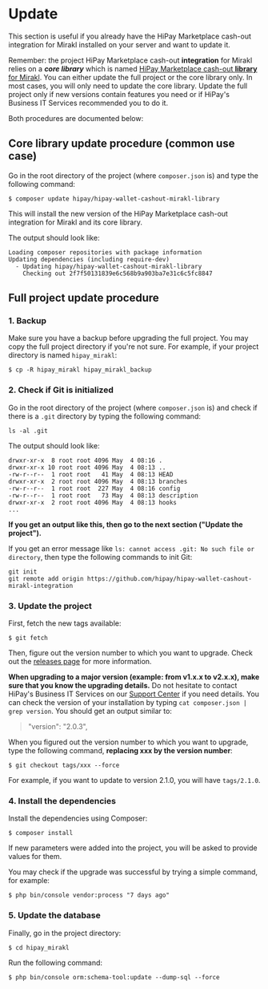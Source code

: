 # Update

This section is useful if you already have the HiPay Marketplace cash-out integration for Mirakl installed on your server and want to update it.

Remember: the project HiPay Marketplace cash-out **integration** for Mirakl relies on a ***core library*** which is named [HiPay Marketplace cash-out **library** for Mirakl](https://github.com/hipay/hipay-wallet-cashout-mirakl-library). You can either update the full project or the core library only. In most cases, you will only need to update the core library. Update the full project only if new versions contain features you need or if HiPay's Business IT Services recommended you to do it.

Both procedures are documented below:

## Core library update procedure (common use case)

Go in the root directory of the project (where `composer.json` is) and type the following command:

	$ composer update hipay/hipay-wallet-cashout-mirakl-library

This will install the new version of the HiPay Marketplace cash-out integration for Mirakl and its core library.

The output should look like:

```
Loading composer repositories with package information
Updating dependencies (including require-dev)
  - Updating hipay/hipay-wallet-cashout-mirakl-library
    Checking out 2f7f50131839e6c568b9a903ba7e31c6c5fc8847
```

## Full project update procedure

### 1. Backup

Make sure you have a backup before upgrading the full project. You may copy the full project directory if you're not sure. For example, if your project directory is named `hipay_mirakl`:

	$ cp -R hipay_mirakl hipay_mirakl_backup

### 2. Check if Git is initialized

Go in the root directory of the project (where `composer.json` is) and check if there is a `.git` directory by typing the following command:

	ls -al .git
	
The output should look like:

````
drwxr-xr-x  8 root root 4096 May  4 08:16 .
drwxr-xr-x 10 root root 4096 May  4 08:13 ..
-rw-r--r--  1 root root   41 May  4 08:13 HEAD
drwxr-xr-x  2 root root 4096 May  4 08:13 branches
-rw-r--r--  1 root root  227 May  4 08:16 config
-rw-r--r--  1 root root   73 May  4 08:13 description
drwxr-xr-x  2 root root 4096 May  4 08:13 hooks
...
````

**If you get an output like this, then go to the next section ("Update the project").**

If you get an error message like `ls: cannot access .git: No such file or directory`, then type the following commands to init Git:

	git init
	git remote add origin https://github.com/hipay/hipay-wallet-cashout-mirakl-integration

### 3. Update the project

First, fetch the new tags available:

	$ git fetch

Then, figure out the version number to which you want to upgrade. Check out the [releases page](https://github.com/hipay/hipay-wallet-cashout-mirakl-integration/releases) for more information. 

**When upgrading to a major version (example: from v1.x.x to v2.x.x), make sure that you know the upgrading details.** Do not hesitate to contact HiPay's Business IT Services on our [Support Center](https://support.hipay.com) if you need details. You can check the version of your installation by typing `cat composer.json | grep version`. You should get an output similar to: 
> "version": "2.0.3",

When you figured out the version number to which you want to upgrade, type the following command, **replacing xxx by the version number**:

	$ git checkout tags/xxx --force

For example, if you want to update to version 2.1.0, you will have `tags/2.1.0`.

### 4. Install the dependencies

Install the dependencies using Composer:

	$ composer install
	
If new parameters were added into the project, you will be asked to provide values for them.

You may check if the upgrade was successful by trying a simple command, for example: 

	$ php bin/console vendor:process "7 days ago"

### 5. Update the database

Finally, go in the project directory: 

	$ cd hipay_mirakl

Run the following command:

	$ php bin/console orm:schema-tool:update --dump-sql --force
